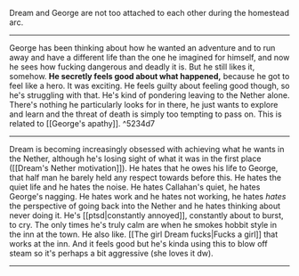 Dream and George are not too attached to each other during the homestead arc.

---

George has been thinking about how he wanted an adventure and to run away and have a different life than the one he imagined for himself, and now he sees how fucking dangerous and deadly it is. But he still likes it, somehow. **He secretly feels good about what happened,** because he got to feel like a hero. It was exciting. He feels guilty about feeling good though, so he's struggling with that.
He's kind of pondering leaving to the Nether alone. There's nothing he particularly looks for in there, he just wants to explore and learn and the threat of death is simply too tempting to pass on. This is related to [[George's apathy]]. ^5234d7

---

Dream is becoming increasingly obsessed with achieving what he wants in the Nether, although he's losing sight of what it was in the first place ([[Dream's Nether motivation]]). He hates that he owes his life to George, that half man he barely held any respect towards before this. He hates the quiet life and he hates the noise. He hates Callahan's quiet, he hates George's nagging. He hates work and he hates not working, he hates *hates* the perspective of going back into the Nether and he hates thinking about never doing it. 
He's [[ptsd|constantly annoyed]], constantly about to burst, to cry. The only times he's truly calm are when he smokes hobbit style in the inn at the town. He also like. [[The girl Dream fucks|Fucks a girl]] that works at the inn. And it feels good but he's kinda using this to blow off steam so it's perhaps a bit aggressive (she loves it dw).

---

